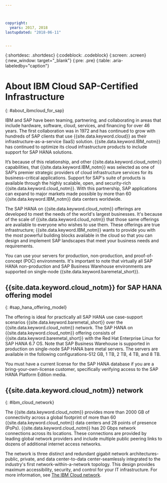 ```yaml
---



copyright:
  years: 2017, 2018
lastupdated: "2018-06-11"


---
```


{:shortdesc: .shortdesc}
{:codeblock: .codeblock}
{:screen: .screen}
{:new_window: target="_blank"}
{:pre: .pre}
{:table: .aria-labeledby="caption"}


# About IBM Cloud SAP-Certified Infrastructure
{: #about_ibmcloud_for_sap}

IBM and SAP have been teaming, partnering, and collaborating in areas that include hardware, software, cloud, services, and financing for over 46 years. The first collaboration was in 1972 and has continued to grow with hundreds of SAP clients that use {{site.data.keyword.cloud}} as their infrastructure-as-a-service (IaaS) solution. {{site.data.keyword.IBM_notm}} has continued to optimize its cloud infrastructure products to include support for SAP HANA solutions. 

It’s because of this relationship, and other {{site.data.keyword.cloud_notm}} capabilities, that {{site.data.keyword.IBM_notm}} was selected as one of SAP’s premier strategic providers of cloud infrastructure services for its business-critical applications. Support for SAP's suite of products is available through the highly scalable, open, and security-rich {{site.data.keyword.cloud_notm}}. With this partnership, SAP applications can expand to major markets made possible by more than 60 {{site.data.keyword.IBM_notm}} data centers worldwide.

The SAP HANA on {{site.data.keyword.cloud_notm}} offerings are developed to meet the needs of the world's largest businesses. It's because of the scale of {{site.data.keyword.cloud_notm}} that those same offerings are available to everyone who wishes to use them. These offerings are true infrastructure; {{site.data.keyword.IBM_notm}} wants to provide you with the most powerful building blocks available in the cloud so that you can design and implement SAP landscapes that meet your business needs and requirements.

You can use your servers for production, non-production, and proof-of-concept (POC) environments. It's important to note that virtually all SAP HANA non-production and SAP Business Warehouse environments are supported on single-node {{site.data.keyword.baremetal_short}}.

## {{site.data.keyword.cloud_notm}} for SAP HANA offering model
{: #sap_hana_offering_model}

The offering is ideal for practically all SAP HANA use case-support scenarios {{site.data.keyword.baremetal_short}} over the {{site.data.keyword.cloud_notm}} network. The SAP HANA on {{site.data.keyword.cloud_notm}} offering consists of {{site.data.keyword.baremetal_short}} with the Red Hat Enterprise Linux for SAP HANA 6.7 OS. Note that SAP Business Warehouse is supported in production on single-node SAP HANA bare metal servers. The servers are available in the following configurations-512 GB, 1 TB, 2 TB, 4 TB, and 8 TB.

You must have a current license for the SAP HANA database if you are a bring-your-own-license customer, specifically verifying access to the SAP HANA Platform Edition media. 

## {{site.data.keyword.cloud_notm}} network
{: #ibm_cloud_network}

The {{site.data.keyword.cloud_notm}} provides more than 2000 GB of connectivity across a global footprint of more than 60 {{site.data.keyword.cloud_notm}} data centers and 28 points of presence (PoPs). {{site.data.keyword.cloud_notm}} has 20 Gbps network connections across its locations. These connections are provided by leading global network providers and include multiple public peering links to dozens of additional internet access networks.

The network is three distinct and redundant gigabit network architectures-public, private, and data center-to-data center-seamlessly integrated to the industry's first network-within-a-network topology. This design provides maximum accessibility, security, and control for your IT infrastructure. For more information, see [The IBM Cloud network](https://www.ibm.com/cloud-computing/bluemix/our-network).
